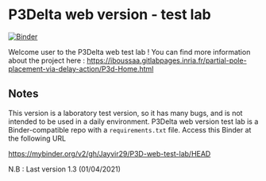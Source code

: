# P3Delta web version - test lab

[![Binder](https://mybinder.org/badge_logo.svg)](https://mybinder.org/v2/gh/Ayrtooon/P3D-web-test-lab.git/master)

Welcome user to the P3Delta web test lab !
You can find more information about the project here : 
https://iboussaa.gitlabpages.inria.fr/partial-pole-placement-via-delay-action/P3d-Home.html

## Notes

This version is a laboratory test version, so it has many bugs, and is not intended to be used in a daily environment.
P3Delta web version test lab is a Binder-compatible repo with a `requirements.txt` file.
Access this Binder at the following URL

https://mybinder.org/v2/gh/Jayvir29/P3D-web-test-lab/HEAD

N.B : Last version 1.3 (01/04/2021)



